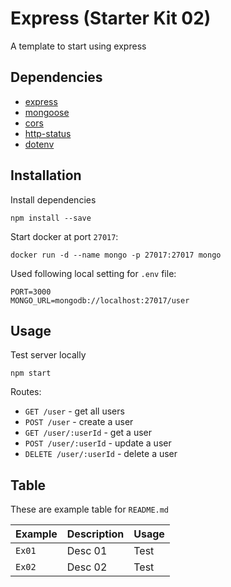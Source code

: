 # Express (Starter Kit 02)

A template to start using express

## Dependencies
- [express](https://github.com/expressjs/express)
- [mongoose](https://github.com/Automattic/mongoose)
- [cors](https://github.com/expressjs/cors)
- [http-status](https://github.com/alexsasharegan/http-status)
- [dotenv](https://github.com/motdotla/dotenv)

## Installation

Install dependencies
```
npm install --save
```
Start docker at port `27017`:  
```
docker run -d --name mongo -p 27017:27017 mongo
```
Used following local setting for `.env` file:  
```
PORT=3000
MONGO_URL=mongodb://localhost:27017/user
```
## Usage
Test server locally
```
npm start
```

Routes:

- `GET /user` - get all users
- `POST /user` - create a user
- `GET /user/:userId` - get a user
- `POST /user/:userId` - update a user
- `DELETE /user/:userId` - delete a user

## Table
These are example table for `README.md`

| Example | Description | Usage |
| ------- | ----------- | ----- |
| `Ex01` | Desc 01 | Test |
| `Ex02` | Desc 02 | Test |
